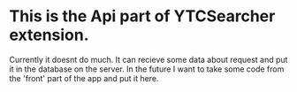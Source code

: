# This is the Api part of YTCSearcher extension. 

Currently it doesnt do much. It can recieve some data about request and put it in the database on the server. In the future I want to take some code from the 'front' part of the app and put it here. 
